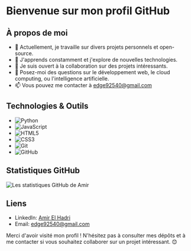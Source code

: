 # Bienvenue sur mon profil GitHub

## À propos de moi

- 🔭 Actuellement, je travaille sur divers projets personnels et open-source.
- 🌱 J'apprends constamment et j'explore de nouvelles technologies.
- 👯 Je suis ouvert à la collaboration sur des projets intéressants.
- 💬 Posez-moi des questions sur le développement web, le cloud computing, ou l'intelligence artificielle.
- 📫 Vous pouvez me contacter à [edge92540@gmail.com](mailto:edge92540@gmail.com)

## Technologies & Outils

- ![Python](https://img.shields.io/badge/-Python-3776AB?style=flat&logo=python&logoColor=white)
- ![JavaScript](https://img.shields.io/badge/-JavaScript-F7DF1E?style=flat&logo=javascript&logoColor=black)
- ![HTML5](https://img.shields.io/badge/-HTML5-E34F26?style=flat&logo=html5&logoColor=white)
- ![CSS3](https://img.shields.io/badge/-CSS3-1572B6?style=flat&logo=css3&logoColor=white)
- ![Git](https://img.shields.io/badge/-Git-F05032?style=flat&logo=git&logoColor=white)
- ![GitHub](https://img.shields.io/badge/-GitHub-181717?style=flat&logo=github&logoColor=white)

## Statistiques GitHub

![Les statistiques GitHub de Amir](https://github-readme-stats.vercel.app/api?username=Amir92600&show_icons=true&theme=radical)

## Liens

- LinkedIn: [Amir El Hadri](https://www.linkedin.com/in/amir-el-hadri/)
- Email: [edge92540@gmail.com](mailto:edge92540@gmail.com)


Merci d'avoir visité mon profil ! N'hésitez pas à consulter mes dépôts et à me contacter si vous souhaitez collaborer sur un projet intéressant. 😊

